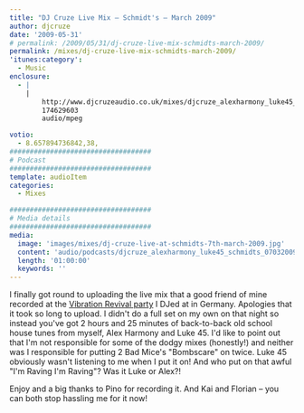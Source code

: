 ```yaml
---
title: "DJ Cruze Live Mix – Schmidt's – March 2009"
author: djcruze
date: '2009-05-31'
# permalink: /2009/05/31/dj-cruze-live-mix-schmidts-march-2009/
permalink: /mixes/dj-cruze-live-mix-schmidts-march-2009/
'itunes:category':
  - Music
enclosure:
  - |
    |
        http://www.djcruzeaudio.co.uk/mixes/djcruze_alexharmony_luke45_schmidts_07032009.mp3
        174629603
        audio/mpeg

votio:
  - 8.657894736842,38,
###################################
# Podcast
###################################
template: audioItem
categories:
  - Mixes

###################################
# Media details
###################################
media:
  image: 'images/mixes/dj-cruze-live-at-schmidts-7th-march-2009.jpg'
  content: 'audio/podcasts/djcruze_alexharmony_luke45_schmidts_07032009.mp3'
  length: '01:00:00'
  keywords: ''
---
```


I finally got round to uploading the live mix that a good friend of mine recorded at the [Vibration Revival party][2] I DJed at in Germany. Apologies that it took so long to upload. I didn't do a full set on my own on that night so instead you've got 2 hours and 25 minutes of back-to-back old school house tunes from myself, Alex Harmony and Luke 45. I'd like to point out that I'm not responsible for some of the dodgy mixes (honestly!) and neither was I responsible for putting 2 Bad Mice's "Bombscare" on twice. Luke 45 obviously wasn't listening to me when I put it on! And who put on that awful "I'm Raving I'm Raving"? Was it Luke or Alex?!

Enjoy and a big thanks to Pino for recording it. And Kai and Florian – you can both stop hassling me for it now!

[1]: http://www.djcruze.co.uk/cms/wp-content/uploads/2009/05/dj-cruze-live-at-schmidts-7th-march-2009.jpg
[2]: http://www.djcruze.co.uk/cms/2009/02/16/vibration-revival-party-schmidts-7th-march-2009/
